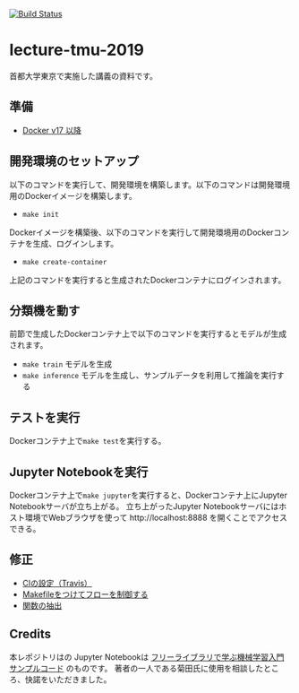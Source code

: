 [![Build Status](https://travis-ci.org/takahi-i/lecture-tmu-2019.svg?branch=master)](https://travis-ci.org/takahi-i/lecture-tmu-2019)

# lecture-tmu-2019

首都大学東京で実施した講義の資料です。

## 準備

- [Docker v17 以降](https://docs.docker.com/install/#support)

## 開発環境のセットアップ

以下のコマンドを実行して、開発環境を構築します。以下のコマンドは開発環境用のDockerイメージを構築します。

- `make init`

Dockerイメージを構築後、以下のコマンドを実行して開発環境用のDockerコンテナを生成、ログインします。

- `make create-container`

上記のコマンドを実行すると生成されたDockerコンテナにログインされます。

## 分類機を動す

前節で生成したDockerコンテナ上で以下のコマンドを実行するとモデルが生成されます。

- `make train` モデルを生成
- `make inference` モデルを生成し、サンプルデータを利用して推論を実行する

## テストを実行

Dockerコンテナ上で`make test`を実行する。

## Jupyter Notebookを実行

Dockerコンテナ上で`make jupyter`を実行すると、Dockerコンテナ上にJupyter Notebookサーバが立ち上がる。
立ち上がったJupyter Notebookサーバにはホスト環境でWebブラウザを使って http://localhost:8888 を開くことでアクセスできる。

## 修正

- [CIの設定（Travis）](https://github.com/takahi-i/lecture-tmu-2019/pull/31)
- [Makefileをつけてフローを制御する](https://github.com/takahi-i/lecture-tmu-2019/pull/19)
- [関数の抽出](https://github.com/takahi-i/lecture-tmu-2019/pull/15)

## Credits

本レポジトリはの Jupyter Notebookは [フリーライブラリで学ぶ機械学習入門 サンプルコード](https://github.com/yosukekatada/mlbook) のものです。
著者の一人である菊田氏に使用を相談したところ、快諾をいただきました。
